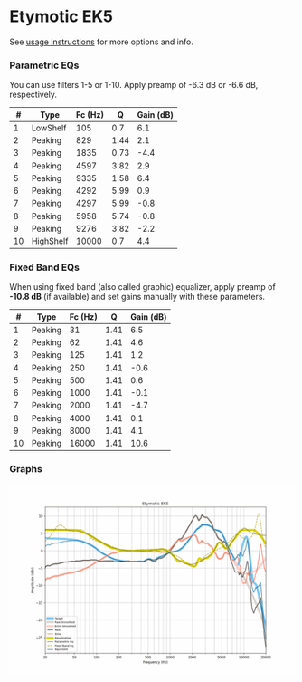 # Etymotic EK5
See [usage instructions](https://github.com/jaakkopasanen/AutoEq#usage) for more options and info.

### Parametric EQs
You can use filters 1-5 or 1-10. Apply preamp of -6.3 dB or -6.6 dB, respectively.

|   # | Type      |   Fc (Hz) |    Q |   Gain (dB) |
|-----|-----------|-----------|------|-------------|
|   1 | LowShelf  |       105 | 0.7  |         6.1 |
|   2 | Peaking   |       829 | 1.44 |         2.1 |
|   3 | Peaking   |      1835 | 0.73 |        -4.4 |
|   4 | Peaking   |      4597 | 3.82 |         2.9 |
|   5 | Peaking   |      9335 | 1.58 |         6.4 |
|   6 | Peaking   |      4292 | 5.99 |         0.9 |
|   7 | Peaking   |      4297 | 5.99 |        -0.8 |
|   8 | Peaking   |      5958 | 5.74 |        -0.8 |
|   9 | Peaking   |      9276 | 3.82 |        -2.2 |
|  10 | HighShelf |     10000 | 0.7  |         4.4 |

### Fixed Band EQs
When using fixed band (also called graphic) equalizer, apply preamp of **-10.8 dB** (if available) and set gains manually with these parameters.

|   # | Type    |   Fc (Hz) |    Q |   Gain (dB) |
|-----|---------|-----------|------|-------------|
|   1 | Peaking |        31 | 1.41 |         6.5 |
|   2 | Peaking |        62 | 1.41 |         4.6 |
|   3 | Peaking |       125 | 1.41 |         1.2 |
|   4 | Peaking |       250 | 1.41 |        -0.6 |
|   5 | Peaking |       500 | 1.41 |         0.6 |
|   6 | Peaking |      1000 | 1.41 |        -0.1 |
|   7 | Peaking |      2000 | 1.41 |        -4.7 |
|   8 | Peaking |      4000 | 1.41 |         0.1 |
|   9 | Peaking |      8000 | 1.41 |         4.1 |
|  10 | Peaking |     16000 | 1.41 |        10.6 |

### Graphs
![](./Etymotic%20EK5.png)
